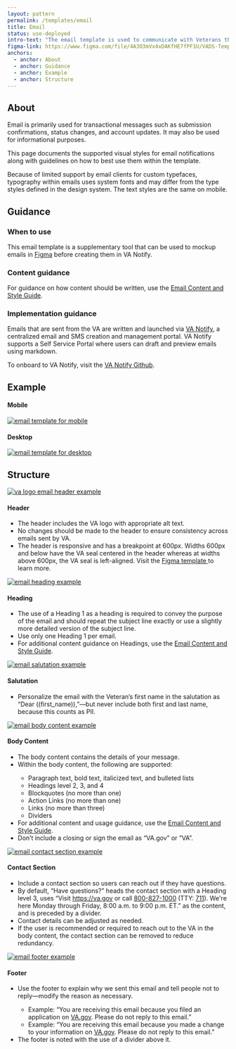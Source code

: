 ```yaml
---
layout: pattern
permalink: /templates/email
title: Email
status: use-deployed
intro-text: "The email template is used to communicate with Veterans through email."
figma-link: https://www.figma.com/file/4A3O3mVx4xDAKfHE7fPF1U/VADS-Templates%2C-Patterns%2C-and-Forms?type=design&node-id=2607%3A31365&mode=design&t=0y4ua4v9DIeIvkhX-1
anchors:
  - anchor: About
  - anchor: Guidance
  - anchor: Example
  - anchor: Structure
---
```


## About
Email is primarily used for transactional messages such as submission confirmations, status changes, and account updates. It may also be used for informational purposes.

This page documents the supported visual styles for email notifications along with guidelines on how to best use them within the template.

Because of limited support by email clients for custom typefaces, typography within emails uses system fonts and may differ from the type styles defined in the design system. The text styles are the same on mobile. 

## Guidance

### When to use
This email template is a supplementary tool that can be used to mockup emails in [Figma](https://www.figma.com/design/4A3O3mVx4xDAKfHE7fPF1U/VADS-Templates--Patterns--and-Forms?m=auto&node-id=2607-31365&t=95Gd3PqenVQEJIQx-1) before creating them in VA Notify. 

### Content guidance
For guidance on how content should be written, use the [Email Content and Style Guide](https://design.va.gov/content-style-guide/email-and-text-notifications).

### Implementation guidance

Emails that are sent from the VA are written and launched via [VA Notify](https://notifications.va.gov/), a centralized email and SMS creation and management portal. VA Notify supports a Self Service Portal where users can draft and preview emails using markdown. 

To onboard to VA Notify, visit the [VA Notify Github](https://github.com/department-of-veterans-affairs/va.gov-team/tree/master/products/va-notify).

## Example

<div class="vads-grid-row tablet:vads-u-margin-x--neg2">
  <div class="vads-grid-col-8 tablet:vads-grid-col-4 vads-u-margin-bottom--3 tablet:vads-u-padding-x--2">
    <h4>Mobile</h4>
    <a href="{{site.baseurl}}/images/templates/email/email-template-mobile.jpg"><img width="100%" src="{{site.baseurl}}/images/templates/email/email-template-mobile.jpg" alt="email template for mobile" style="width: auto; height: auto; max-width: 321px ;"></a>
  </div>
  <div class="vads-grid-col-12 tablet:vads-grid-col-6 tablet:vads-u-padding-x--2">
    <h4>Desktop</h4>
    <a href="{{site.baseurl}}/images/templates/email/email-template-desktop.jpg"><img width="100%" src="{{site.baseurl}}/images/templates/email/email-template-desktop.jpg" alt="email template for desktop" style="width: auto; height: auto; max-width: 100%;"></a>
  </div>
</div>


## Structure

<div class="vads-grid-row tablet:vads-u-margin-x--neg2">
  <div class="vads-grid-col-8 tablet:vads-grid-col-4 vads-u-margin-top--4 tablet:vads-u-padding-x--2">
    <a href="{{site.baseurl}}/images/templates/email/email-header.jpg"><img width="100%" src="{{site.baseurl}}/images/templates/email/email-header.jpg" alt="va logo email header example" style="width: auto; height: auto; max-width: 100%;"></a>
  </div>
  <div class="vads-grid-col-12 tablet:vads-grid-col-6 vads-u-margin-bottom--2 tablet:vads-u-padding-x--2">
    <h4>Header</h4>
    <ul>
    <li>The header includes the VA logo with appropriate alt text.</li>
    <li>No changes should be made to the header to ensure consistency across emails sent by VA.</li>
    <li>The header is responsive and has a breakpoint at 600px. Widths 600px and below have the VA seal centered in the header whereas at widths above 600px, the VA seal is left-aligned. Visit the
    <a href="https://www.figma.com/design/4A3O3mVx4xDAKfHE7fPF1U/VADS-Templates--Patterns--and-Forms?m=auto&node-id=2607-31365&t=95Gd3PqenVQEJIQx-1">Figma template </a>to learn more.</li>
</ul>
  </div>
</div>

<div class="vads-grid-row tablet:vads-u-margin-x--neg2">
  <div class="vads-grid-col-8 tablet:vads-grid-col-4 vads-u-margin-top--4 tablet:vads-u-padding-x--2">
    <a href="{{site.baseurl}}/images/templates/email/heading.jpg"><img width="100%" src="{{site.baseurl}}/images/templates/email/heading.jpg" alt="email heading example" style="width: auto; height: auto; max-width: 100%;"></a>
  </div>
  <div class="vads-grid-col-12 tablet:vads-grid-col-6 vads-u-margin-bottom--2 tablet:vads-u-padding-x--2">
    <h4>Heading</h4>
    <ul>
    <li>The use of a Heading 1 as a heading is required to convey the purpose of the email and should repeat the subject line exactly or use a slightly more detailed version of the subject line.</li>
    <li>Use only one Heading 1 per email.</li>
    <li>For additional content guidance on Headings, use the <a href="https://design.va.gov/content-style-guide/email-and-text-notifications">Email Content and Style Guide</a>.</li>
</ul>
  </div>
</div>

<div class="vads-grid-row tablet:vads-u-margin-x--neg2">
  <div class="vads-grid-col-8 tablet:vads-grid-col-4 vads-u-margin-top--4 tablet:vads-u-padding-x--2">
    <a href="{{site.baseurl}}/images/templates/email/salutation.jpg"><img width="100%" src="{{site.baseurl}}/images/templates/email/salutation.jpg" alt="email salutation example" style="width: auto; height: auto; max-width: 100%;"></a>
  </div>
  <div class="vads-grid-col-12 tablet:vads-grid-col-6 vads-u-margin-bottom--2 tablet:vads-u-padding-x--2">
    <h4>Salutation</h4>
    <ul>
    <li>Personalize the email with the Veteran’s first name in the salutation as “Dear ((first_name)),”—but never include both first and last name, because this counts as PII.</li>
</ul>
  </div>
</div>


<div class="vads-grid-row tablet:vads-u-margin-x--neg2">
  <div class="vads-grid-col-8 tablet:vads-grid-col-4 vads-u-margin-top--4 tablet:vads-u-padding-x--2">
    <a href="{{site.baseurl}}/images/templates/email/body-content.jpg"><img width="100%" src="{{site.baseurl}}/images/templates/email/body-content.jpg" alt="email body content example" style="width: auto; height: auto; max-width: 100%;"></a>
  </div>
  <div class="vads-grid-col-12 tablet:vads-grid-col-6 vads-u-margin-bottom--2 tablet:vads-u-padding-x--2">
    <h4>Body Content</h4>
    <ul>
    <li>The body content contains the details of your message.</li>
    <li>Within the body content, the following are supported:</li>
    <ul>
    <li>Paragraph text, bold text, italicized text, and bulleted lists</li>
    <li>Headings level 2, 3, and 4</li>
    <li>Blockquotes (no more than one) </li>
    <li>Action Links (no more than one) </li>
    <li>Links (no more than three) </li>
    <li>Dividers</li>
    </ul>
    <li>For additional content and usage guidance, use the <a href="https://design.va.gov/content-style-guide/email-and-text-notifications">Email Content and Style Guide</a>.</li>
    <li>Don’t include a closing or sign the email as “VA.gov” or “VA”.</li>
</ul>
  </div>
</div>

<div class="vads-grid-row tablet:vads-u-margin-x--neg2">
  <div class="vads-grid-col-8 tablet:vads-grid-col-4 vads-u-margin-top--4 tablet:vads-u-padding-x--2">
    <a href="{{site.baseurl}}/images/templates/email/contact-section.jpg"><img width="100%" src="{{site.baseurl}}/images/templates/email/contact-section.jpg" alt="email contact section example" style="width: auto; height: auto; max-width: 100%;"></a>
  </div>
  <div class="vads-grid-col-12 tablet:vads-grid-col-6 vads-u-margin-bottom--2 tablet:vads-u-padding-x--2">
    <h4>Contact Section </h4>
    <ul>
    <li>Include a contact section so users can reach out if they have questions.</li>
    <li>By default, “Have questions?” heads the contact section with a Heading level 3, uses “Visit <a href="https://va.gov">https://va.gov</a> or call <a href="tel:+18008271000">800-827-1000</a> (TTY: <a href="tel:+711">711</a>). We're here Monday through Friday, 8:00 a.m. to 9:00 p.m. ET.” as the content, and is preceded by a divider.</li>
      <li>Contact details can be adjusted as needed.</li>
      <li>If the user is recommended or required to reach out to the VA in the body content, the contact section can be removed to reduce redundancy.</li>
</ul>
  </div>
</div>

<div class="vads-grid-row tablet:vads-u-margin-x--neg2">
  <div class="vads-grid-col-8 tablet:vads-grid-col-4 vads-u-margin-top--4 tablet:vads-u-padding-x--2">
    <a href="{{site.baseurl}}/images/templates/email/footer.jpg"><img width="100%" src="{{site.baseurl}}/images/templates/email/footer.jpg" alt="email footer example" style="width: auto; height: auto; max-width: 100%;"></a>
  </div>
  <div class="vads-grid-col-12 tablet:vads-grid-col-6 vads-u-margin-bottom--2 tablet:vads-u-padding-x--2">
    <h4>Footer</h4>
    <ul>
    <li>Use the footer to explain why we sent this email and tell people not to reply—modify the reason as necessary.</li>
    <ul>
      <li>Example: “You are receiving this email because you filed an application on <a href="https://www.va.gov/">VA.gov</a>. Please do not reply to this email.”</li>
      <li>Example: “You are receiving this email because you made a change to your information on <a href="https://www.va.gov/">VA.gov</a>. Please do not reply to this email.”</li>
    </ul>
    <li>The footer is noted with the use of a divider above it.</li>
</ul>
  </div>
</div>

